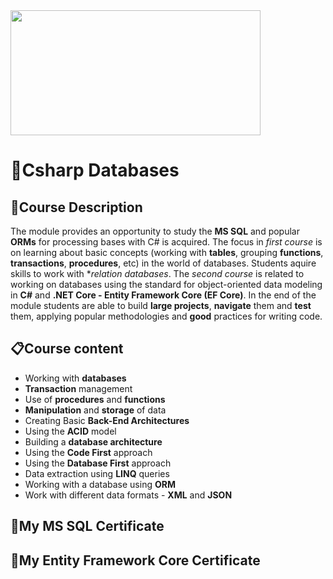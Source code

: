 <img src= "https://upload.wikimedia.org/wikipedia/commons/5/55/Software-University-Logo-blue-horizontal.png" width="400" height="200">

### <h1> 📌Csharp Databases </h1>
### <h2> 📑Course Description </h2>
The module provides an opportunity to study the **MS SQL** and popular **ORMs** for processing bases with C# is acquired.
The focus in *first course* is on learning about basic concepts (working with **tables**, grouping **functions**, **transactions**, **procedures**, etc) 
in the world of databases. Students aquire skills to work with **relation databases*. The *second course* is related to working on databases using 
the standard for object-oriented data modeling in **C#** and **.NET Core - Entity Framework Core (EF Core)**.
In the end of the module students are able to build **large projects**, **navigate** them and **test** them,
applying popular methodologies and **good** practices for writing code.

### <h2> 📋Course content </h2>
- Working with **databases**
- **Transaction** management
- Use of **procedures** and **functions**
- **Manipulation** and **storage** of data
- Creating Basic **Back-End Architectures**
- Using the **ACID** model
- Building a **database architecture**
- Using the **Code First** approach
- Using the **Database First** approach
- Data extraction using **LINQ** queries
- Working with a database using **ORM**
- Work with different data formats - **XML** and **JSON**
### <h2> 📸My MS SQL Certificate</h2>

### <h2> 📸My Entity Framework Core Certificate</h2>
